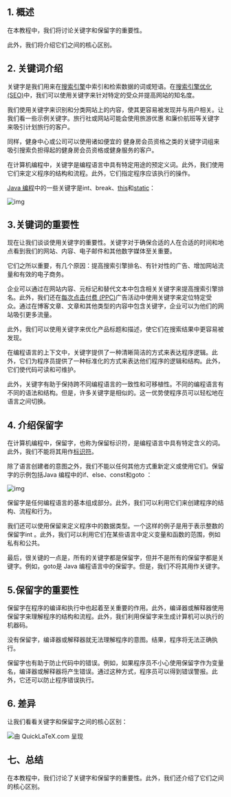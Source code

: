 ## 1. 概述

在本教程中，我们将讨论关键字和保留字的重要性。

此外，我们将介绍它们之间的核心区别。

## 2. 关键词介绍

关键字是我们用来在[搜索引擎](https://en.wikipedia.org/wiki/Search_engine)中索引和检索数据的词或短语。在[搜索引擎优化 (SEO)](https://en.wikipedia.org/wiki/Search_engine_optimization)中，我们可以使用关键字来针对特定的受众并提高网站的知名度。

我们使用关键字来识别和分类网站上的内容，使其更容易被发现并与用户相关。让我们看一些示例关键字。旅行社或网站可能会使用旅游优惠 和廉价航班等关键字来吸引计划旅行的客户。

同样，健身中心或公司可以使用诸如便宜的 健身房会员资格之类的关键字词组来吸引搜索负担得起的健身房会员资格或健身服务的客户。

在计算机编程中，关键字是编程语言中具有特定用途的预定义词。此外，我们使用它们来定义程序的结构和流程。此外，它们指定程序应该执行的操作。

[Java 编程](https://www.baeldung.com/get-started-with-java-series)中的一些关键字是int、break、[this](https://www.baeldung.com/java-this)和[static](https://www.baeldung.com/java-static)：

![img](https://www.baeldung.com/wp-content/uploads/sites/4/2023/01/asfasdfds.drawio-1.drawio-1.drawio-1.png)

## 3.关键词的重要性

现在让我们谈谈使用关键字的重要性。关键字对于确保合适的人在合适的时间和地点看到我们的网站、内容、电子邮件和其他数字媒体至关重要。

它们之所以重要，有几个原因：提高搜索引擎排名、有针对性的广告、增加网站流量和有效的电子商务。

企业可以通过在网站内容、元标记和替代文本中包含相关关键字来提高搜索引擎排名。此外，我们还在[每次点击付费 (PPC)](https://en.wikipedia.org/wiki/Pay-per-click)广告活动中使用关键字来定位特定受众。通过在博客文章、文章和其他类型的内容中包含关键字，企业可以为他们的网站吸引更多流量。

此外，我们可以使用关键字来优化产品标题和描述，使它们在搜索结果中更容易被发现。

在编程语言的上下文中，关键字提供了一种清晰简洁的方式来表达程序逻辑。此外，它们为程序员提供了一种标准化的方式来表达他们程序的逻辑和结构。此外，它们使代码可读和可维护。

此外，关键字有助于保持跨不同编程语言的一致性和可移植性。不同的编程语言有不同的语法和结构。但是，许多关键字是相似的。这一优势使程序员可以轻松地在语言之间切换。

## 4. 介绍保留字

在计算机编程中，保留字，也称为保留标识符，是编程语言中具有特定含义的词。此外，我们不能将其用作[标识符](https://en.wikipedia.org/wiki/Identifier)。

除了语言创建者的意图之外，我们不能以任何其他方式重新定义或使用它们。保留字的示例包括Java 编程中的if、else、const和goto ：

![img](https://www.baeldung.com/wp-content/uploads/sites/4/2023/01/asfasdfds.drawio-1.drawio-2.png)

保留字是任何编程语言的基本组成部分。此外，我们可以利用它们来创建程序的结构、流程和行为。

我们还可以使用保留来定义程序中的数据类型。一个这样的例子是用于表示整数的保留字int 。此外，我们可以利用它们在某些语言中定义变量和函数的范围，例如私有和公共。

最后，很关键的一点是，所有的关键字都是保留字，但并不是所有的保留字都是关键字。例如，goto是 Java 编程语言中的保留字。但是，我们不将其用作关键字。

## 5.保留字的重要性

保留字在程序的编译和执行中也起着至关重要的作用。此外，编译器或解释器使用保留字来理解程序的结构和流程。此外，我们利用保留字来生成计算机可以执行的机器码。

没有保留字，编译器或解释器就无法理解程序的意图。结果，程序将无法正确执行。

保留字也有助于防止代码中的错误。例如，如果程序员不小心使用保留字作为变量名，编译器或解释器将产生错误。通过这种方式，程序员可以得到错误警报。此外，它还可以防止程序错误执行。

## 6. 差异

让我们看看关键字和保留字之间的核心区别：

![由 QuickLaTeX.com 呈现](https://www.baeldung.com/wp-content/ql-cache/quicklatex.com-30cc7012922fb9b186694d11fea3872e_l3.svg)

## 七、总结

在本教程中，我们讨论了关键字和保留字的重要性。此外，我们还介绍了它们之间的核心区别。